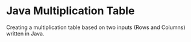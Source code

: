 # Java Multiplication Table
Creating a multiplication table based on two inputs (Rows and Columns) written in Java.
